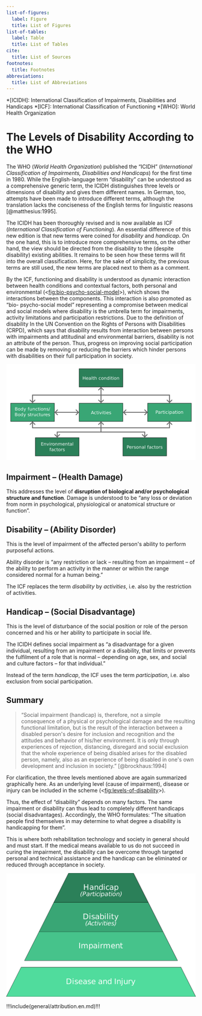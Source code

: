 ```yaml
---
list-of-figures:
  label: Figure
  title: List of Figures
list-of-tables:
  label: Table
  title: List of Tables
cite:
  title: List of Sources
footnotes:
  title: Footnotes
abbreviations:
  title: List of Abbreviations
---
```


<!-- prettier-ignore -->
*[ICIDH]: International Classification of Impairments, Disabilities and Handicaps
*[ICF]: International Classification of Functioning
*[WHO]: World Health Organization

# The Levels of Disability According to the WHO

The WHO (_World Health Organization_) published the “ICIDH” (_International Classification of Impairments, Disabilities and Handicaps_) for the first time in $1980$.
While the English-language term “disability” can be understood as a comprehensive generic term, the ICIDH distinguishes three levels or dimensions of disability and gives them different names.
In German, too, attempts have been made to introduce different terms, although the translation lacks the conciseness of the English terms for linguistic reasons [@matthesius:1995].

The ICIDH has been thoroughly revised and is now available as ICF (_International Classification of Functioning_).
An essential difference of this new edition is that new terms were coined for _disability_ and _handicap_.
On the one hand, this is to introduce more comprehensive terms, on the other hand, the view should be directed from the disability to the (despite disability) existing abilities.
It remains to be seen how these terms will fit into the overall classification.
Here, for the sake of simplicity, the previous terms are still used, the new terms are placed next to them as a comment.

By the ICF, functioning and disability is understood as dynamic interaction between health
conditions and contextual factors, both personal and environmental (<<fig:bio-psycho-social-model>>),
which shows the interactions between the components. This interaction is also promoted as “bio-
psycho-social model” representing a compromise between medical and social models where
disability is the umbrella term for impairments, activity limitations and participation restrictions.
Due to the definition of disability In the UN Convention on the Rights of Persons with Disabilities
(CRPD), which says that disability results from interaction between persons with impairments and
attitudinal and environmental barriers, disability is not an attribute of the person. Thus, progress on
improving social participation can be made by removing or reducing the barriers which hinder
persons with disabilities on their full participation in society.

<!-- FIXME - Psycho-soziales Modell in SVG umwandeln?
-->

![The integrative bio-psycho-social model of functioning, disability and health.](./pics/02/bio-psycho-social-model-of-functioning-disability-health.svg "bio-psycho-social-model#The integrative bio-psycho-social model of functioning, disability and health [@icf:2001, @icf:bio-psycho-social-model:2001].")

## Impairment – (Health Damage)

This addresses the level of **disruption of biological and/or psychological structure and function**.
Damage is understood to be “any loss or deviation from norm in psychological, physiological or anatomical structure or function”.

## Disability – (Ability Disorder)

This is the level of impairment of the affected person's ability to perform purposeful actions.

Ability disorder is “any restriction or lack – resulting from an impairment – of the ability to perform an activity in the manner or within the range considered normal for a human being.”

The ICF replaces the term _disability_ by _activities_, i.e. also by the restriction of activities.

## Handicap – (Social Disadvantage)

This is the level of disturbance of the social position or role of the person concerned and his or her ability to participate in social life.

The ICIDH defines social impairment as “a disadvantage for a given individual, resulting from an impairment or a disability, that limits or prevents the fulfilment of a role that is normal – depending on age, sex, and social and culture factors – for that individual.”

Instead of the term _handicap_, the ICF uses the term _participation_, i.e. also exclusion from social participation.

## Summary

> “Social impairment (handicap) is, therefore, not a simple consequence of a physical or psychological damage and the resulting functional limitation, but is the result of the interaction between a disabled person's desire for inclusion and recognition and the attitudes and behavior of his/her environment.
> It is only through experiences of rejection, distancing, disregard and social exclusion that the whole experience of being disabled arises for the disabled person, namely, also as an experience of being disabled in one's own development and inclusion in society.” [@brockhaus:1994]

For clarification, the three levels mentioned above are again summarized graphically here.
As an underlying level (cause of impairment), disease or injury can be included in the scheme (<<fig:levels-of-disability>>).

Thus, the effect of “disability” depends on many factors.
The same impairment or disability can thus lead to completely different handicaps (social disadvantages).
Accordingly, the WHO formulates: “The situation people find themselves in may determine to what degree a disability is handicapping for them”.

This is where both rehabilitation technology and society in general should and must start.
If the medical means available to us do not succeed in curing the impairment, the disability can be overcome through targeted personal and technical assistance and the handicap can be eliminated or reduced through acceptance in society.

![The levels of disability and the underlying cause.](./pics/02/ebenen-der-behinderung-und-ursachen.svg "levels-of-disability#The levels of disability and the underlying cause [@zagler:2008].")

!!!include(general/attribution.en.md)!!!
